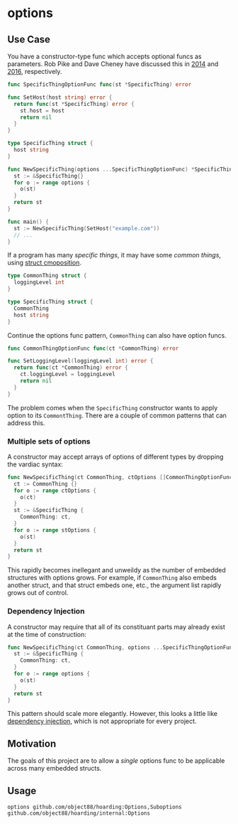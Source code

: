 # options

## Use Case

You have a constructor-type func which accepts optional funcs as parameters.  Rob Pike and Dave Cheney have discussed this in [2014](https://commandcenter.blogspot.com/2014/01/self-referential-functions-and-design.html) and [2016](https://dave.cheney.net/2016/11/13/do-not-fear-first-class-functions), respectively.

``` go
func SpecificThingOptionFunc func(st *SpecificThing) error

func SetHost(host string) error {
  return func(st *SpecificThing) error {
    st.host = host
    return nil
  }
}

type SpecificThing struct {
  host string
}

func NewSpecificThing(options ...SpecificThingOptionFunc) *SpecificThing {
  st := &SpecificThing{}
  for o := range options {
    o(st)
  }
  return st
}

func main() {
  st := NewSpecificThing(SetHost("example.com"))
  // ...
}
```

If a program has many _specific things_, it may have some _common things_, using [struct cmoposition](https://travix.io/type-embedding-in-go-ba40dd4264df).

``` go
type CommonThing struct {
  loggingLevel int
}

type SpecificThing struct {
  CommonThing
  host string
}
```

Continue the options func pattern, `CommonThing` can also have option funcs.

``` go
func CommonThingOptionFunc func(ct *CommonThing) error

func SetLoggingLevel(loggingLevel int) error {
  return func(ct *CommonThing) error {
    ct.loggingLevel = loggingLevel
    return nil
  }
}
```

The problem comes when the `SpecificThing` constructor wants to apply option to its `CommontThing`.  There are a couple of common patterns that can address this.

### Multiple sets of options

A constructor may accept arrays of options of different types by dropping the vardiac syntax:

``` go
func NewSpecificThing(ct CommonThing, ctOptions []CommonThingOptionFunc, stOptions []SpecificThingOptionFunc) {
  ct := CommonThing {}
  for o := range ctOptions {
    o(ct)
  }
  st := &SpecificThing {
    CommonThing: ct,
  }
  for o := range stOptions {
    o(st)
  }
  return st
}
```

This rapidly becomes inellegant and unweildy as the number of embedded structures with options grows.  For example, if `CommonThing` also embeds another struct, and that struct embeds one, etc., the argument list rapidly grows out of control.

### Dependency Injection

A constructor may require that all of its constituant parts may already exist at the time of construction:

``` go
func NewSpecificThing(ct CommonThing, options ...SpecificThingOptionFunc) {
  st := &SpecificThing {
    CommonThing: ct,
  }
  for o := range options {
    o(st)
  }
  return st
}
```

This pattern should scale more elegantly.  However, this looks a little like [dependency injection](https://blog.drewolson.org/dependency-injection-in-go), which is not appropriate for every project.

## Motivation

The goals of this project are to allow a _single_ options func to be applicable across many embedded structs.

## Usage

```
options github.com/object88/hoarding:Options,Suboptions github.com/object88/hoarding/internal:Options
```